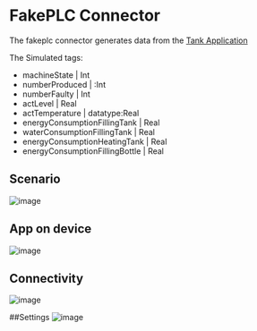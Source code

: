 # FakePLC Connector
The fakeplc connector generates data from the [Tank Application](https://github.com/industrial-edge/miscellaneous/tree/main/tank%20application)

The Simulated tags:
* machineState | Int
* numberProduced | :Int
* numberFaulty | Int
* actLevel | Real
* actTemperature | datatype:Real
* energyConsumptionFillingTank | Real
* waterConsumptionFillingTank | Real
* energyConsumptionHeatingTank | Real
* energyConsumptionFillingBottle | Real

## Scenario
![image](https://github.com/siemens-nl-fa/Industrial-Edge-FakePLC-Connector/assets/104070599/4f3dc760-3ad7-4c63-abab-2728a78172c9)

## App on device
![image](https://github.com/siemens-nl-fa/Industrial-Edge-FakePLC-Connector/assets/104070599/5aaef382-f0d8-4656-8193-b0686b9ef457)

## Connectivity
![image](https://github.com/siemens-nl-fa/Industrial-Edge-FakePLC-Connector/assets/104070599/8a839556-345c-47b8-806c-c8484fb66b03)

##Settings
![image](https://github.com/siemens-nl-fa/Industrial-Edge-FakePLC-Connector/assets/104070599/6ab91f3d-334d-4128-9032-5480d2c77bf8)

